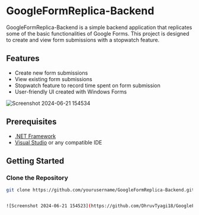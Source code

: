 # GoogleFormReplica-Backend

GoogleFormReplica-Backend is a simple backend application that replicates some of the basic functionalities of Google Forms. This project is designed to create and view form submissions with a stopwatch feature.

## Features

- Create new form submissions
- View existing form submissions
- Stopwatch feature to record time spent on form submission
- User-friendly UI created with Windows Forms


![Screenshot 2024-06-21 154534](https://github.com/DhruvTyagi18/GoogleFormReplica-Backend/assets/92265404/c0a71d8d-50dc-49ee-975e-b6fa317fffc4)

## Prerequisites

- [.NET Framework](https://dotnet.microsoft.com/download/dotnet-framework)
- [Visual Studio](https://visualstudio.microsoft.com/) or any compatible IDE

## Getting Started

### Clone the Repository

```bash
git clone https://github.com/yourusername/GoogleFormReplica-Backend.git


![Screenshot 2024-06-21 154523](https://github.com/DhruvTyagi18/GoogleFormReplica-Backend/assets/92265404/0165ae26-93cb-44e2-8140-8c3b812be913)

